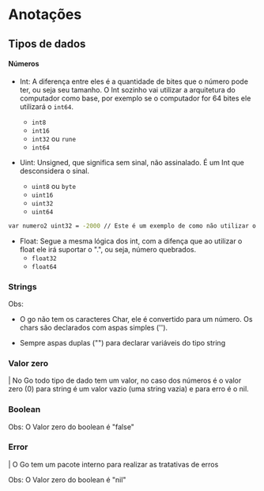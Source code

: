 # Anotações

## Tipos de dados

#### Números

- Int: A diferença entre eles é a quantidade de bites que o número pode ter, ou seja seu tamanho. O Int sozinho vai utilizar a arquitetura do computador como base, por exemplo se o computador for 64 bites ele utilizará o `int64`.
    - `int8`
    - `int16`
    - `int32` ou `rune`
    - `int64` 

- Uint: Unsigned, que significa sem sinal, não assinalado. É um Int que desconsidera o sinal. 
    - `uint8` ou `byte`
    - `uint16`
    - `uint32`
    - `uint64` 

```bash
var numero2 uint32 = -2000 // Este é um exemplo de como não utilizar o uint
```
- Float: Segue a mesma lógica dos int, com a difença que ao utilizar o float ele irá suportar o ".", ou seja, número quebrados.
    - `float32`
    - `float64`

### Strings

Obs: 

 - O go não tem os caracteres Char, ele é convertido para um número. Os chars são declarados com aspas simples ('').

- Sempre aspas duplas ("") para declarar variáveis do tipo string 

### Valor zero

| No Go todo tipo de dado tem um valor, no caso dos números é o valor zero (0) para string é um valor vazio (uma string vazia) e para erro é o nil. 

### Boolean

Obs: O Valor zero do boolean é "false"

### Error

| O Go tem um pacote interno para realizar as tratativas de erros

Obs: O Valor zero do boolean é "nil"
